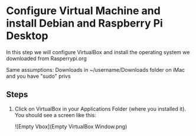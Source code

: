 # Configure Virtual Machine and install Debian and Raspberry Pi Desktop

In this step we will configure VirtualBox and install the operating system we downloaded from Rasperrypi.org

Same assumptions:  Downloads in ~/username/Downloads folder on iMac and you have "sudo" privs
## Steps

1.  Click on VirtualBox in your Applications Folder (where you installed it).  You should see a screen like this:

    ![Empty Vbox](Empty VirtualBox Window.png)

